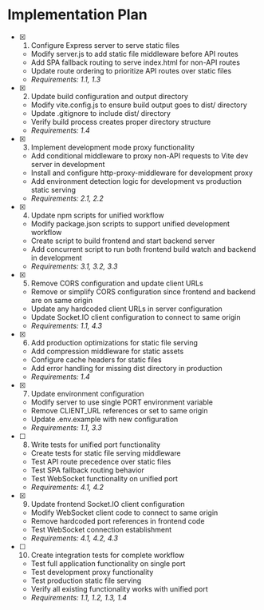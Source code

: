 # Implementation Plan

- [x] 1. Configure Express server to serve static files






  - Modify server.js to add static file middleware before API routes
  - Add SPA fallback routing to serve index.html for non-API routes
  - Update route ordering to prioritize API routes over static files
  - _Requirements: 1.1, 1.3_

- [x] 2. Update build configuration and output directory






  - Modify vite.config.js to ensure build output goes to dist/ directory
  - Update .gitignore to include dist/ directory
  - Verify build process creates proper directory structure
  - _Requirements: 1.4_

- [x] 3. Implement development mode proxy functionality






  - Add conditional middleware to proxy non-API requests to Vite dev server in development
  - Install and configure http-proxy-middleware for development proxy
  - Add environment detection logic for development vs production static serving
  - _Requirements: 2.1, 2.2_

- [x] 4. Update npm scripts for unified workflow






  - Modify package.json scripts to support unified development workflow
  - Create script to build frontend and start backend server
  - Add concurrent script to run both frontend build watch and backend in development
  - _Requirements: 3.1, 3.2, 3.3_

- [x] 5. Remove CORS configuration and update client URLs






  - Remove or simplify CORS configuration since frontend and backend are on same origin
  - Update any hardcoded client URLs in server configuration
  - Update Socket.IO client configuration to connect to same origin
  - _Requirements: 1.1, 4.3_

- [x] 6. Add production optimizations for static file serving






  - Add compression middleware for static assets
  - Configure cache headers for static files
  - Add error handling for missing dist directory in production
  - _Requirements: 1.4_

- [x] 7. Update environment configuration






  - Modify server to use single PORT environment variable
  - Remove CLIENT_URL references or set to same origin
  - Update .env.example with new configuration
  - _Requirements: 1.1, 3.3_

- [ ] 8. Write tests for unified port functionality
  - Create tests for static file serving middleware
  - Test API route precedence over static files
  - Test SPA fallback routing behavior
  - Test WebSocket functionality on unified port
  - _Requirements: 4.1, 4.2_

- [x] 9. Update frontend Socket.IO client configuration






  - Modify WebSocket client code to connect to same origin
  - Remove hardcoded port references in frontend code
  - Test WebSocket connection establishment
  - _Requirements: 4.1, 4.2, 4.3_

- [ ] 10. Create integration tests for complete workflow
  - Test full application functionality on single port
  - Test development proxy functionality
  - Test production static file serving
  - Verify all existing functionality works with unified port
  - _Requirements: 1.1, 1.2, 1.3, 1.4_